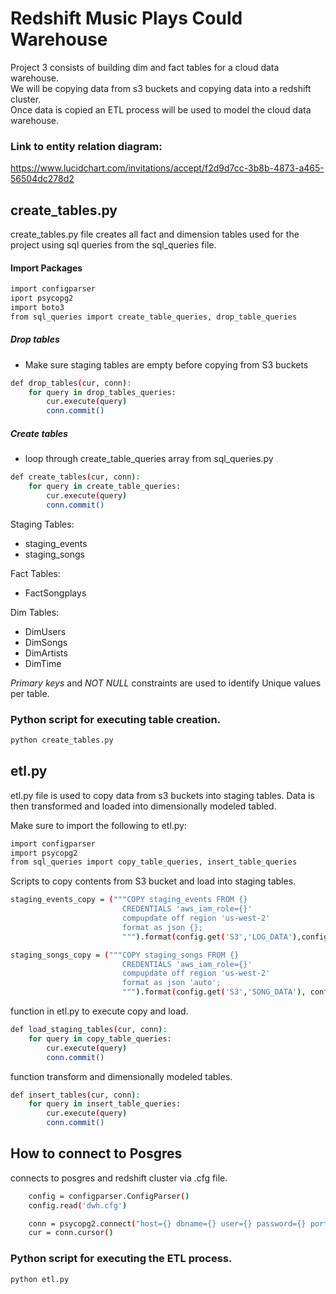 # Redshift Music Plays Could Warehouse
Project 3 consists of building dim and fact tables for a cloud data warehouse.  
We will be copying data from s3 buckets and copying data into a redshift cluster.  
Once data is copied an ETL process will be used to model the cloud data warehouse.  

### Link to entity relation diagram:
https://www.lucidchart.com/invitations/accept/f2d9d7cc-3b8b-4873-a465-56504dc278d2


## create_tables.py
create_tables.py file creates all fact and dimension tables used for the project using sql queries from the sql_queries file.  

#### Import Packages 
```bash
import configparser
iport psycopg2
import boto3
from sql_queries import create_table_queries, drop_table_queries
```
##### Drop tables 
* Make sure staging tables are empty before copying from S3 buckets
```bash
def drop_tables(cur, conn):
    for query in drop_tables_queries:
        cur.execute(query)
        conn.commit()
```

##### Create tables
* loop through create_table_queries array from sql_queries.py
```bash
def create_tables(cur, conn):
    for query in create_table_queries:
        cur.execute(query)
        conn.commit()
```

Staging Tables:
* staging_events
* staging_songs

Fact Tables:
* FactSongplays

Dim Tables:
* DimUsers
* DimSongs
* DimArtists
* DimTime
    
*Primary keys* and *NOT NULL* constraints are used to identify Unique values per table.  
    
### Python script for executing table creation.
```bash
python create_tables.py
```


## etl.py
etl.py file is used to copy data from s3 buckets into staging tables.  Data is then transformed and loaded into dimensionally modeled tabled.  

Make sure to import the following to etl.py:

``` bash
import configparser
import psycopg2
from sql_queries import copy_table_queries, insert_table_queries
```

Scripts to copy contents from S3 bucket and load into staging tables.  
```bash
staging_events_copy = ("""COPY staging_events FROM {}
                         CREDENTIALS 'aws_iam_role={}'
                         compupdate off region 'us-west-2'
                         format as json {};
                         """).format(config.get('S3','LOG_DATA'),config.get('IAM_ROLE','ARN'),config.get('S3','LOG_JSONPATH'))

staging_songs_copy = ("""COPY staging_songs FROM {}
                         CREDENTIALS 'aws_iam_role={}'
                         compupdate off region 'us-west-2'
                         format as json 'auto';
                         """).format(config.get('S3','SONG_DATA'), config.get('IAM_ROLE','ARN'))
```
function in etl.py to execute copy and load.
```bash
def load_staging_tables(cur, conn):
    for query in copy_table_queries:
        cur.execute(query)
        conn.commit()
```
function transform and dimensionally modeled tables. 
``` bash
def insert_tables(cur, conn):
    for query in insert_table_queries:
        cur.execute(query)
        conn.commit()
```

## How to connect to Posgres

connects to posgres and redshift cluster via .cfg file.  
```bash
    config = configparser.ConfigParser()
    config.read('dwh.cfg')

    conn = psycopg2.connect("host={} dbname={} user={} password={} port={}".format(*config['CLUSTER'].values()))
    cur = conn.cursor()
```

### Python script for executing the ETL process.
```bash
python etl.py
```
